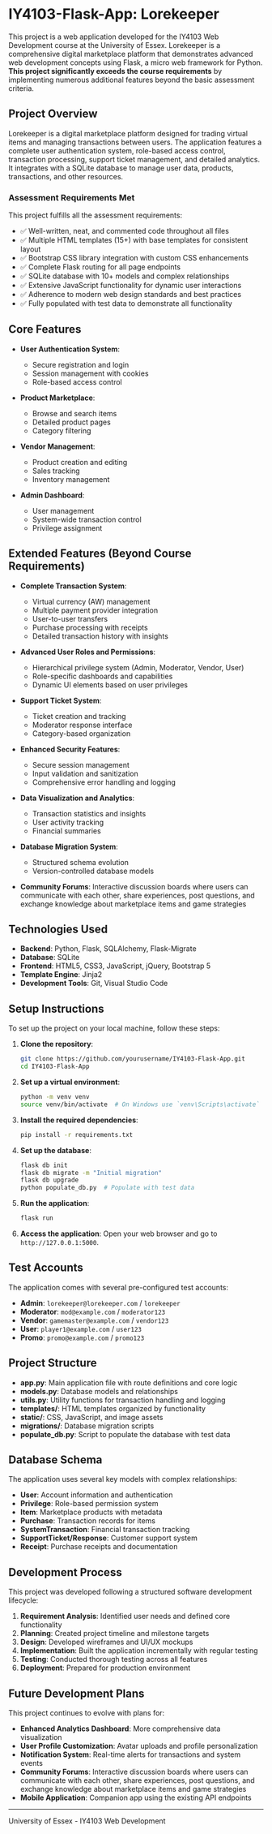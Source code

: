 # IY4103-Flask-App: Lorekeeper

This project is a web application developed for the IY4103 Web Development course at the University of Essex. Lorekeeper is a comprehensive digital marketplace platform that demonstrates advanced web development concepts using Flask, a micro web framework for Python. **This project significantly exceeds the course requirements** by implementing numerous additional features beyond the basic assessment criteria.

## Project Overview

Lorekeeper is a digital marketplace platform designed for trading virtual items and managing transactions between users. The application features a complete user authentication system, role-based access control, transaction processing, support ticket management, and detailed analytics. It integrates with a SQLite database to manage user data, products, transactions, and other resources.

### Assessment Requirements Met

This project fulfills all the assessment requirements:

- ✅ Well-written, neat, and commented code throughout all files
- ✅ Multiple HTML templates (15+) with base templates for consistent layout
- ✅ Bootstrap CSS library integration with custom CSS enhancements
- ✅ Complete Flask routing for all page endpoints
- ✅ SQLite database with 10+ models and complex relationships
- ✅ Extensive JavaScript functionality for dynamic user interactions
- ✅ Adherence to modern web design standards and best practices
- ✅ Fully populated with test data to demonstrate all functionality

## Core Features

- **User Authentication System**:
  - Secure registration and login
  - Session management with cookies
  - Role-based access control

- **Product Marketplace**:
  - Browse and search items
  - Detailed product pages
  - Category filtering

- **Vendor Management**:
  - Product creation and editing
  - Sales tracking
  - Inventory management

- **Admin Dashboard**:
  - User management
  - System-wide transaction control
  - Privilege assignment

## Extended Features (Beyond Course Requirements)

- **Complete Transaction System**:
  - Virtual currency (AW) management
  - Multiple payment provider integration
  - User-to-user transfers
  - Purchase processing with receipts
  - Detailed transaction history with insights

- **Advanced User Roles and Permissions**:
  - Hierarchical privilege system (Admin, Moderator, Vendor, User)
  - Role-specific dashboards and capabilities
  - Dynamic UI elements based on user privileges

- **Support Ticket System**:
  - Ticket creation and tracking
  - Moderator response interface
  - Category-based organization

- **Enhanced Security Features**:
  - Secure session management
  - Input validation and sanitization
  - Comprehensive error handling and logging

- **Data Visualization and Analytics**:
  - Transaction statistics and insights
  - User activity tracking
  - Financial summaries

- **Database Migration System**:
  - Structured schema evolution
  - Version-controlled database models

- **Community Forums**: Interactive discussion boards where users can communicate with each other, share experiences, post questions, and exchange knowledge about marketplace items and game strategies

## Technologies Used

- **Backend**: Python, Flask, SQLAlchemy, Flask-Migrate
- **Database**: SQLite
- **Frontend**: HTML5, CSS3, JavaScript, jQuery, Bootstrap 5
- **Template Engine**: Jinja2
- **Development Tools**: Git, Visual Studio Code

## Setup Instructions

To set up the project on your local machine, follow these steps:

1. **Clone the repository**:

    ```sh
    git clone https://github.com/yourusername/IY4103-Flask-App.git
    cd IY4103-Flask-App
    ```

2. **Set up a virtual environment**:

    ```sh
    python -m venv venv
    source venv/bin/activate  # On Windows use `venv\Scripts\activate`
    ```

3. **Install the required dependencies**:

    ```sh
    pip install -r requirements.txt
    ```

4. **Set up the database**:

    ```sh
    flask db init
    flask db migrate -m "Initial migration"
    flask db upgrade
    python populate_db.py  # Populate with test data
    ```

5. **Run the application**:

    ```sh
    flask run
    ```

6. **Access the application**:
    Open your web browser and go to `http://127.0.0.1:5000`.

## Test Accounts

The application comes with several pre-configured test accounts:

- **Admin**: `lorekeeper@lorekeeper.com` / `lorekeeper`
- **Moderator**: `mod@example.com` / `moderator123`
- **Vendor**: `gamemaster@example.com` / `vendor123`
- **User**: `player1@example.com` / `user123`
- **Promo**: `promo@example.com` / `promo123`

## Project Structure

- **app.py**: Main application file with route definitions and core logic
- **models.py**: Database models and relationships
- **utils.py**: Utility functions for transaction handling and logging
- **templates/**: HTML templates organized by functionality
- **static/**: CSS, JavaScript, and image assets
- **migrations/**: Database migration scripts
- **populate_db.py**: Script to populate the database with test data

## Database Schema

The application uses several key models with complex relationships:

- **User**: Account information and authentication
- **Privilege**: Role-based permission system
- **Item**: Marketplace products with metadata
- **Purchase**: Transaction records for items
- **SystemTransaction**: Financial transaction tracking
- **SupportTicket/Response**: Customer support system
- **Receipt**: Purchase receipts and documentation

## Development Process

This project was developed following a structured software development lifecycle:

1. **Requirement Analysis**: Identified user needs and defined core functionality
2. **Planning**: Created project timeline and milestone targets
3. **Design**: Developed wireframes and UI/UX mockups
4. **Implementation**: Built the application incrementally with regular testing
5. **Testing**: Conducted thorough testing across all features
6. **Deployment**: Prepared for production environment

## Future Development Plans

This project continues to evolve with plans for:

- **Enhanced Analytics Dashboard**: More comprehensive data visualization
- **User Profile Customization**: Avatar uploads and profile personalization
- **Notification System**: Real-time alerts for transactions and system events
- **Community Forums**: Interactive discussion boards where users can communicate with each other, share experiences, post questions, and exchange knowledge about marketplace items and game strategies
- **Mobile Application**: Companion app using the existing API endpoints

---

University of Essex - IY4103 Web Development

